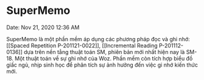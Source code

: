 # SuperMemo

Date: Nov 21, 2020 12:36 AM

SuperMemo là một phần mềm áp dụng các phương pháp đọc và ghi nhớ: [[Spaced Repetition P-201121-0022]], [[Incremental Reading P-201112-0136]] dựa trên nền tẳng thuật toán SM, phiên bản mới nhất hiện nay là SM-18. Một thuật toán về sự ghi nhớ của Woz. Phần mềm còn tích hợp biểu đồ giấc ngủ, nhịp sinh học để phân tích sự ảnh hưởng đến việc gi nhớ kiến thức mới.